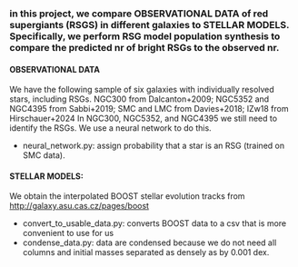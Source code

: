### in this project, we compare OBSERVATIONAL DATA of red supergiants (RSGS) in different galaxies to STELLAR MODELS. Specifically, we perform RSG model population synthesis to compare the predicted nr of bright RSGs to the observed nr.

#### OBSERVATIONAL DATA
We have the following sample of six galaxies with individually resolved stars, including RSGs. 
NGC300 from Dalcanton+2009; NGC5352 and NGC4395 from Sabbi+2019; SMC and LMC from Davies+2018; IZw18 from Hirschauer+2024
In NGC300, NGC5352, and NGC4395 we still need to identify the RSGs. We use a neural network to do this.
- neural_network.py: assign probability that a star is an RSG (trained on SMC data).

#### STELLAR MODELS:
We obtain the interpolated BOOST stellar evolution tracks from http://galaxy.asu.cas.cz/pages/boost
- convert_to_usable_data.py: converts BOOST data to a csv that is more convenient to use for us
- condense_data.py: data are condensed because we do not need all columns and initial masses separated as densely as by 0.001 dex.

